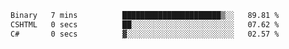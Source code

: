 <!--START_SECTION:waka-->

```txt
Binary   7 mins          ██████████████████████▒░░   89.81 %
CSHTML   0 secs          ██░░░░░░░░░░░░░░░░░░░░░░░   07.62 %
C#       0 secs          ▓░░░░░░░░░░░░░░░░░░░░░░░░   02.57 %
```

<!--END_SECTION:waka-->
